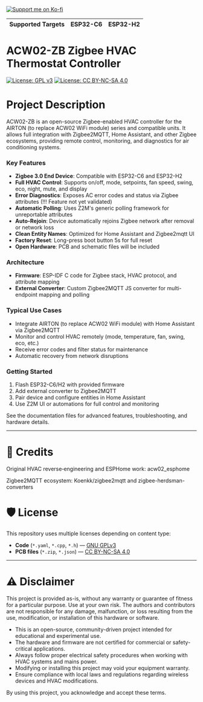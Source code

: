 [![Support me on Ko-fi](https://ko-fi.com/img/githubbutton_sm.svg)](https://ko-fi.com/Fabiancrg)



| Supported Targets | ESP32-C6 | ESP32-H2 |
| ----------------- |  -------- | -------- |

# ACW02-ZB Zigbee HVAC Thermostat Controller

[![License: GPL v3](https://img.shields.io/badge/Software-GPLv3-blue.svg)](./LICENSE)
[![License: CC BY-NC-SA 4.0](https://img.shields.io/badge/Hardware-CC%20BY--NC--SA%204.0-green.svg)](./LICENSE-hardware)

# Project Description
ACW02-ZB is an open-source Zigbee-enabled HVAC controller for the AIRTON (to replace ACW02 WiFi module) series and compatible units. It allows full integration with Zigbee2MQTT, Home Assistant, and other Zigbee ecosystems, providing remote control, monitoring, and diagnostics for air conditioning systems.

### Key Features
- **Zigbee 3.0 End Device**: Compatible with ESP32-C6 and ESP32-H2
- **Full HVAC Control**: Supports on/off, mode, setpoints, fan speed, swing, eco, night, mute, and display
- **Error Diagnostics**: Exposes AC error codes and status via Zigbee attributes (!!! Feature not yet validated)
- **Automatic Polling**: Uses Z2M's generic polling framework for unreportable attributes
- **Auto-Rejoin**: Device automatically rejoins Zigbee network after removal or network loss
- **Clean Entity Names**: Optimized for Home Assistant and Zigbee2mqtt UI
- **Factory Reset**: Long-press boot button 5s for full reset
- **Open Hardware**: PCB and schematic files will be included

### Architecture
- **Firmware**: ESP-IDF C code for Zigbee stack, HVAC protocol, and attribute mapping
- **External Converter**: Custom Zigbee2MQTT JS converter for multi-endpoint mapping and polling

### Typical Use Cases
- Integrate AIRTON (to replace ACW02 WiFi module) with Home Assistant via Zigbee2MQTT
- Monitor and control HVAC remotely (mode, temperature, fan, swing, eco, etc.)
- Receive error codes and filter status for maintenance
- Automatic recovery from network disruptions

### Getting Started
1. Flash ESP32-C6/H2 with provided firmware
2. Add external converter to Zigbee2MQTT
3. Pair device and configure entities in Home Assistant
4. Use Z2M UI or automations for full control and monitoring

See the documentation files for advanced features, troubleshooting, and hardware details.

---


# 🙌 Credits

Original HVAC reverse‑engineering and ESPHome work: acw02_esphome

Zigbee2MQTT ecosystem: Koenkk/zigbee2mqtt and zigbee-herdsman-converters

# 🛡️ License

This repository uses multiple licenses depending on content type:

- **Code** (`*.yaml`, `*.cpp`, `*.h`) — [GNU GPLv3](./LICENSE)  
- **PCB files** (`*.zip`, `*.json`) — [CC BY-NC-SA 4.0](./LICENSE-hardware)

---

# ⚠️ Disclaimer

This project is provided as-is, without any warranty or guarantee of fitness for a particular purpose. Use at your own risk. The authors and contributors are not responsible for any damage, malfunction, or loss resulting from the use, modification, or installation of this hardware or software.

- This is an open-source, community-driven project intended for educational and experimental use.
- The hardware and firmware are not certified for commercial or safety-critical applications.
- Always follow proper electrical safety procedures when working with HVAC systems and mains power.
- Modifying or installing this project may void your equipment warranty.
- Ensure compliance with local laws and regulations regarding wireless devices and HVAC modifications.

By using this project, you acknowledge and accept these terms.




